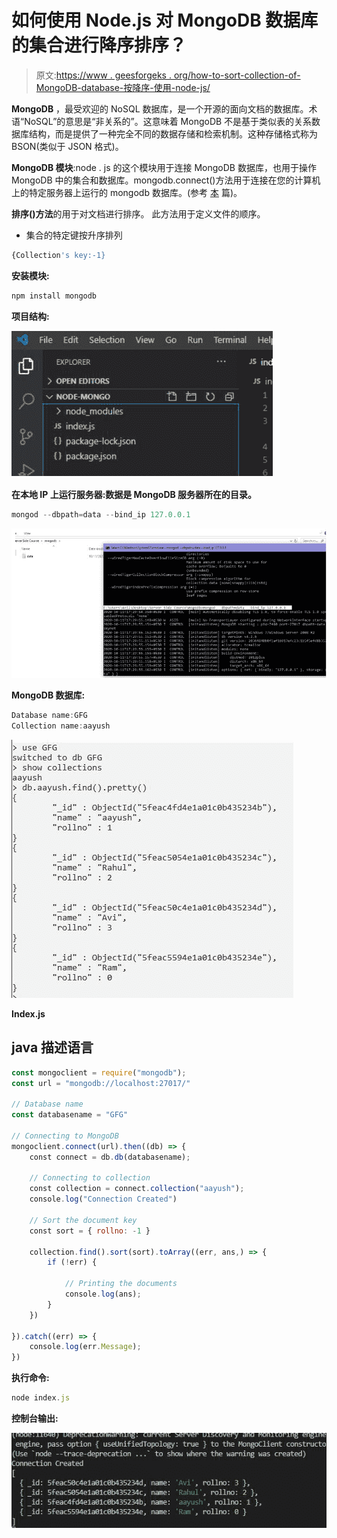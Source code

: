 # 如何使用 Node.js 对 MongoDB 数据库的集合进行降序排序？

> 原文:[https://www . geesforgeks . org/how-to-sort-collection-of-MongoDB-database-按降序-使用-node-js/](https://www.geeksforgeeks.org/how-to-sort-collection-of-mongodb-database-in-descending-order-using-node-js/)

**MongoDB** ，最受欢迎的 NoSQL 数据库，是一个开源的面向文档的数据库。术语“NoSQL”的意思是“非关系的”。这意味着 MongoDB 不是基于类似表的关系数据库结构，而是提供了一种完全不同的数据存储和检索机制。这种存储格式称为 BSON(类似于 JSON 格式)。

**MongoDB 模块**:node . js 的这个模块用于连接 MongoDB 数据库，也用于操作 MongoDB 中的集合和数据库。mongodb.connect()方法用于连接在您的计算机上的特定服务器上运行的 mongodb 数据库。(参考 [本](https://www.geeksforgeeks.org/how-to-connect-mongodb-server-with-node-js/) 篇)。

**排序()方法**的用于对文档进行排序。 此方法用于定义文件的顺序。

*   集合的特定键按升序排列

```js
{Collection's key:-1}
```

**安装模块:**

```js
npm install mongodb
```

**项目结构:**

![](img/680c11a4a464432626c22f3eee5f7f10.png)

**在本地 IP 上运行服务器:数据是 MongoDB 服务器所在的目录。**

```js
mongod --dbpath=data --bind_ip 127.0.0.1
```

![](img/5c4e14dfd73c0857ab57c62e90d528d7.png)

**MongoDB 数据库:**

```js
Database name:GFG
Collection name:aayush
```

![](img/a94a5e71271d755b66c74259aaefea23.png)

**Index.js**

## java 描述语言

```js
const mongoclient = require("mongodb");
const url = "mongodb://localhost:27017/"

// Database name
const databasename = "GFG"

// Connecting to MongoDB
mongoclient.connect(url).then((db) => {
    const connect = db.db(databasename);

    // Connecting to collection
    const collection = connect.collection("aayush");
    console.log("Connection Created")

    // Sort the document key
    const sort = { rollno: -1 }

    collection.find().sort(sort).toArray((err, ans,) => {
        if (!err) {

            // Printing the documents
            console.log(ans);
        }
    })

}).catch((err) => {
    console.log(err.Message);
})
```

**执行命令:**

```js
node index.js
```

**控制台输出:**

![](img/8b54bacbb6ec1c2a24b71474cbbb140a.png)